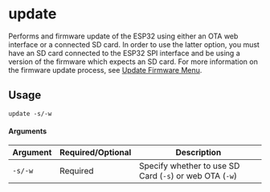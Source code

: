 # update
Performs and firmware update of the ESP32 using either an OTA web interface or a connected SD card. In order to use the latter option, you must have an SD card connected to the ESP32 SPI interface and be using a version of the firmware which expects an SD card. For more information on the firmware update process, see [Update Firmware Menu](update-firmware-menu).

## Usage
```update -s/-w```

#### Arguments
| Argument | Required/Optional | Description |
| -------- | ----------------- | ----------- |
| `-s/-w` | Required | Specify whether to use SD Card (`-s`) or web OTA (`-w`) |